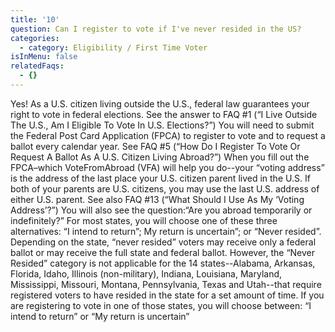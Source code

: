 ```yaml
---
title: '10'
question: Can I register to vote if I've never resided in the US?
categories:
  - category: Eligibility / First Time Voter
isInMenu: false
relatedFaqs:
  - {}
---
```

Yes! As a U.S. citizen living outside the U.S., federal law guarantees your right to vote in federal elections. See the answer to FAQ #1 (“I Live Outside The U.S., Am I Eligible To Vote In U.S. Elections?”) You will need to submit the Federal Post Card Application (FPCA) to register to vote and to request a ballot every calendar year. See FAQ #5 (“How Do I Register To Vote Or Request A Ballot As A U.S. Citizen Living Abroad?”) 
When you fill out the FPCA–which VoteFromAbroad (VFA) will help you do--your “voting address” is the address of the last place your U.S. citizen parent lived in the U.S. If both of your parents are U.S. citizens, you may use the last U.S. address of either U.S. parent. See also FAQ #13 (“What Should I Use As My ‘Voting Address’?”)
You will also see the question:“Are you abroad temporarily or indefinitely?” For most states, you will choose one of these three alternatives: “I intend to return”; My return is uncertain”; or “Never resided”. Depending on the state, “never resided” voters may receive only a federal ballot or may receive the full state and federal ballot. 
However, the “Never Resided” category is not applicable for the 14 states--Alabama, Arkansas, Florida, Idaho, Illinois (non-military), Indiana, Louisiana, Maryland, Mississippi, Missouri, Montana, Pennsylvania, Texas and Utah--that require registered voters to have resided in the state for a set amount of time. If you are registering to vote in one of those states, you will choose between: “I intend to return” or “My return is uncertain”
